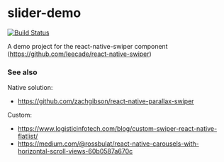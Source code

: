 # slider-demo

[![Build Status](https://travis-ci.com/iubar/slider-demo.svg?branch=master)](https://travis-ci.com/iubar/slider-demo)

A demo project for the react-native-swiper component (https://github.com/leecade/react-native-swiper)

### See also

Native solution:
 * https://github.com/zachgibson/react-native-parallax-swiper

Custom:
* https://www.logisticinfotech.com/blog/custom-swiper-react-native-flatlist/
* https://medium.com/@rossbulat/react-native-carousels-with-horizontal-scroll-views-60b0587a670c
